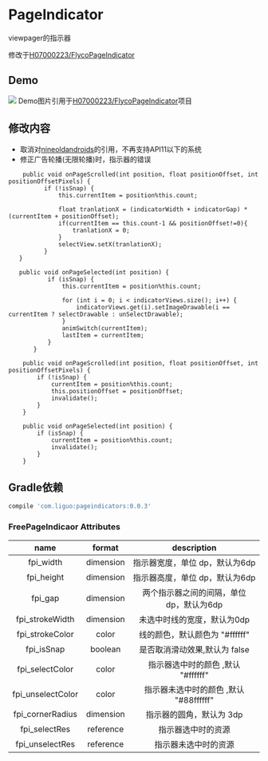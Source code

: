 # PageIndicator
viewpager的指示器

 修改于[H07000223/FlycoPageIndicator](https://github.com/H07000223/FlycoPageIndicator)

## Demo
![](https://github.com/H07000223/FlycoPageIndicator/blob/master/preview_FlycoPageIndicator.gif)
Demo图片引用于[H07000223/FlycoPageIndicator](https://github.com/H07000223/FlycoPageIndicator)项目

## 修改内容
 * 取消对[nineoldandroids](https://github.com/JakeWharton/NineOldAndroids)的引用，不再支持API11以下的系统
 * 修正广告轮播(无限轮播)时，指示器的错误

  ```
      public void onPageScrolled(int position, float positionOffset, int positionOffsetPixels) {
            if (!isSnap) {
                this.currentItem = position%this.count;

                float tranlationX = (indicatorWidth + indicatorGap) * (currentItem + positionOffset);
                if(currentItem == this.count-1 && positionOffset!=0){
                    tranlationX = 0;
                }
                selectView.setX(tranlationX);
            }
     }

     public void onPageSelected(int position) {
             if (isSnap) {
                 this.currentItem = position%this.count;

                 for (int i = 0; i < indicatorViews.size(); i++) {
                     indicatorViews.get(i).setImageDrawable(i == currentItem ? selectDrawable : unSelectDrawable);
                 }
                 animSwitch(currentItem);
                 lastItem = currentItem;
             }
         }
  ```
  ```
      public void onPageScrolled(int position, float positionOffset, int positionOffsetPixels) {
          if (!isSnap) {
              currentItem = position%this.count;
              this.positionOffset = positionOffset;
              invalidate();
          }
      }

      public void onPageSelected(int position) {
          if (isSnap) {
              currentItem = position%this.count;
              invalidate();
          }
      }
  ```

## Gradle依赖

```groovy
compile 'com.liguo:pageindicators:0.0.3'
```

### FreePageIndicaor Attributes

|name|format|description|
|:---:|:---:|:---:|
| fpi_width | dimension | 指示器宽度，单位 dp，默认为6dp|
| fpi_height | dimension | 指示器高度，单位 dp，默认为6dp|
| fpi_gap | dimension | 两个指示器之间的间隔，单位 dp，默认为6dp|
| fpi_strokeWidth | dimension | 未选中时线的宽度，默认为0dp|
| fpi_strokeColor | color | 线的颜色，默认颜色为 "#ffffff"|
| fpi_isSnap | boolean | 是否取消滑动效果,默认为 false|
| fpi_selectColor | color | 指示器选中时的颜色 ,默认 "#ffffff"|
| fpi_unselectColor | color | 指示器未选中时的颜色 ,默认 "#88ffffff"|
| fpi_cornerRadius | dimension | 指示器的圆角，默认为 3dp|
| fpi_selectRes | reference | 指示器选中时的资源|
| fpi_unselectRes | reference | 指示器未选中时的资源|
